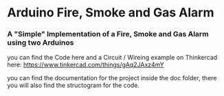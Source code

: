 # Arduino Fire, Smoke and Gas Alarm
### A "Simple" Implementation of a Fire, Smoke and Gas Alarm using two Arduinos

you can find the Code here and a Circuit / Wireing example on Thinkercad here: https://www.tinkercad.com/things/gAq2JAxz4mY

you can find the documentation for the project inside the doc folder, there you will also find the structogram for the code.
